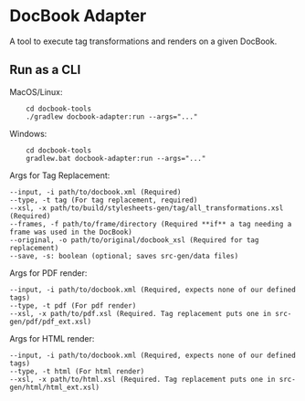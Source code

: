 # DocBook Adapter
A tool to execute tag transformations and renders on a given DocBook.
## Run as a CLI 
MacOS/Linux: 
```
    cd docbook-tools
    ./gradlew docbook-adapter:run --args="..."    
```
Windows: 
```
    cd docbook-tools
    gradlew.bat docbook-adapter:run --args="..."    
```
Args for Tag Replacement:    
```
--input, -i path/to/docbook.xml (Required)
--type, -t tag (For tag replacement, required)
--xsl, -x path/to/build/stylesheets-gen/tag/all_transformations.xsl (Required)
--frames, -f path/to/frame/directory (Required **if** a tag needing a frame was used in the DocBook) 
--original, -o path/to/original/docbook_xsl (Required for tag replacement) 
--save, -s: boolean (optional; saves src-gen/data files) 
```
Args for PDF render:    
```
--input, -i path/to/docbook.xml (Required, expects none of our defined tags)
--type, -t pdf (For pdf render)
--xsl, -x path/to/pdf.xsl (Required. Tag replacement puts one in src-gen/pdf/pdf_ext.xsl)
```
Args for HTML render:   
```
--input, -i path/to/docbook.xml (Required, expects none of our defined tags)
--type, -t html (For html render)
--xsl, -x path/to/html.xsl (Required. Tag replacement puts one in src-gen/html/html_ext.xsl)
```